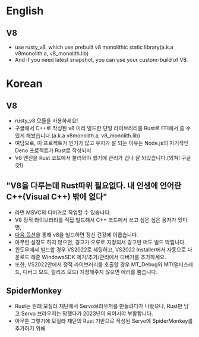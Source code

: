 # English
  ## V8
  - use rusty_v8, which use prebuilt v8 monolithic static library(a.k.a v8monolith.a, v8_monolith.lib)
  -  And if you need latest snapshot, you can use your custom-build of V8.
    
# Korean
  ## V8
  - rusty_v8 모듈을 사용하세요!
  - 구글에서 C++로 작성된 v8 미리 빌드한 단일 라이브러리를 Rust로 FFI해서 쓸 수 있게 해놨습니다.(a.k.a v8monolith.a, v8_monolith.lib)
  - 여담으로, 이 프로젝트가 인기가 많고 유지가 잘 되는 이유는 Node.js의 차기작인 Deno 프로젝트가 Rust로 작성되서
  - V8 엔진을 Rust 코드에서 불러와야 했기에 관리가 겁나 잘 되있습니다.(외쳐! 구글갓!)

  ## "V8을 다루는데 Rust따위 필요없다. 내 인생에 언어란 C++(Visual C++) 밖에 없다" 
  - 라면 MSVC의 디버거로 작업할 수 있습니다.
  - V8 정적 라이브러리를 직접 빌드해서 C++ 코드에서 쓰고 싶은 싶은 용자가 있다면,
  - [다음 옵션](https://github.com/newkjs/v8-monolith-builds)을 통해 v8을 빌드하면 정신 건강에 이롭습니다.
  - 아무런 설정도 하지 않으면, 경고가 오류로 지정되서 경고만 떠도 빌드 막힙니다.
  - 윈도우에서 빌드할 경우 VS2022로 세팅하고, VS2022 Installer에서 자동으로 다운로드 해준 WindowsSDK 제거/추가/관리에서 디버거를 추가하세요.
  - 또한, VS2022안에서 정적 라이브러리를 호출할 경우 MT_Debug와 MT(멀티스레드, 디버그 모드, 릴리즈 모드) 지정해주지 않으면 에러를 뿜습니다.
  

  ## SpiderMonkey
  - Rust는 원래 모질라 재단에서 Servo브라우저를 만들려다가 나왔으나, Rust만 남고 Servo 브라우저는 망했다가 2023년이 되어서야 부활합니다.
  - 아무튼 그렇기에 모질라 재단의 Rust 기반으로 작성된 Servo에 SpiderMonkey를 추가하기 위해 

